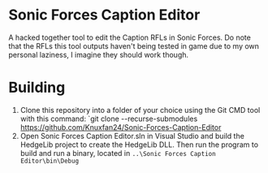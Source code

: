 # Sonic Forces Caption Editor
A hacked together tool to edit the Caption RFLs in Sonic Forces. Do note that the RFLs this tool outputs haven't being tested in game due to my own personal laziness, I imagine they should work though.

# Building
1) Clone this repository into a folder of your choice using the Git CMD tool with this command: `git clone --recurse-submodules https://github.com/Knuxfan24/Sonic-Forces-Caption-Editor
2) Open Sonic Forces Caption Editor.sln in Visual Studio and build the HedgeLib project to create the HedgeLib DLL. Then run the program to build and run a binary, located in `..\Sonic Forces Caption Editor\bin\Debug`